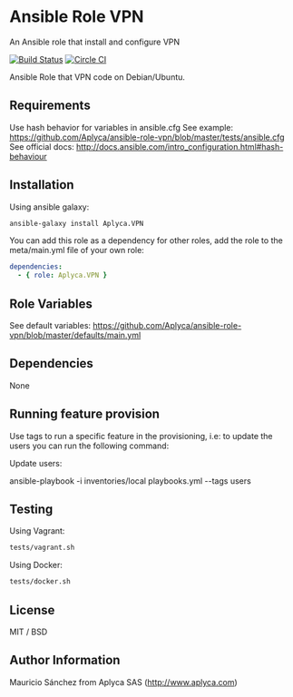 Ansible Role VPN
====================

An Ansible role that install and configure VPN

[![Build Status](https://travis-ci.org/Aplyca/ansible-role-vpn.svg?branch=master)](https://travis-ci.org/Aplyca/ansible-role-vpn)
[![Circle CI](https://circleci.com/gh/Aplyca/ansible-role-vpn.svg?style=svg)](https://circleci.com/gh/Aplyca/ansible-role-vpn)

Ansible Role that VPN code on Debian/Ubuntu.

Requirements
------------

Use hash behavior for variables in ansible.cfg
See example: https://github.com/Aplyca/ansible-role-vpn/blob/master/tests/ansible.cfg
See official docs: http://docs.ansible.com/intro_configuration.html#hash-behaviour

Installation
------------

Using ansible galaxy:
```bash
ansible-galaxy install Aplyca.VPN
```
You can add this role as a dependency for other roles, add the role to the meta/main.yml file of your own role:
```yaml
dependencies:
  - { role: Aplyca.VPN }
```

Role Variables
--------------
See default variables: https://github.com/Aplyca/ansible-role-vpn/blob/master/defaults/main.yml

Dependencies
------------

None

Running feature provision
-------------------------

Use tags to run a specific feature in the provisioning, i.e: to update the users you can run the following command:

Update users:

ansible-playbook -i inventories/local playbooks.yml --tags users

Testing
-------
Using Vagrant:

```bash
tests/vagrant.sh
```

Using Docker:

```bash
tests/docker.sh
```

License
-------

MIT / BSD

Author Information
------------------

Mauricio Sánchez from Aplyca SAS (http://www.aplyca.com)

